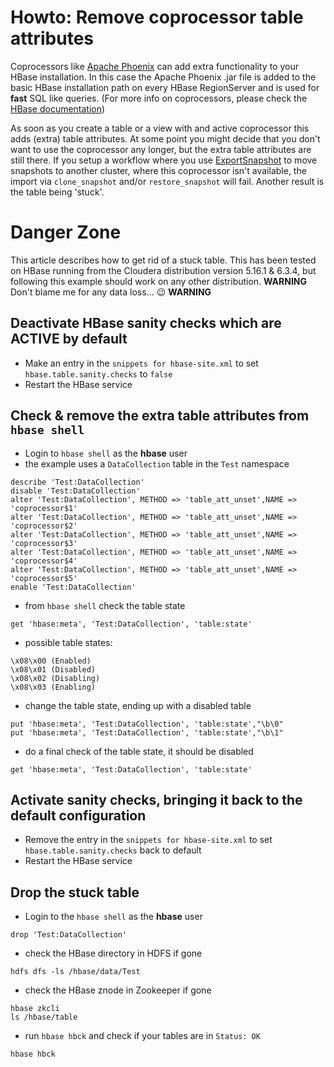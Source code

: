 # Howto: Remove coprocessor table attributes
Coprocessors like [Apache Phoenix](http://phoenix.apache.org/) can add extra functionality to your HBase installation. In this case the Apache Phoenix .jar file is added to the basic HBase installation path on every HBase RegionServer and is used for **fast** SQL like queries. (For more info on coprocessors, please check the [HBase documentation](http://hbase.apache.org/book.html#cp))

As soon as you create a table or a view with and active coprocessor this adds (extra) table attributes. At some point you might decide that you don't want to use the coprocessor any longer, but the extra table attributes are still there. If you setup a workflow where you use [ExportSnapshot](https://hbase.apache.org/apidocs/org/apache/hadoop/hbase/snapshot/ExportSnapshot.html) to move snapshots to another cluster, where this coprocessor isn't available, the import via ``clone_snapshot`` and/or ``restore_snapshot`` will fail. Another result is the table being 'stuck'.

# Danger Zone
This article describes how to get rid of a stuck table. This has been tested on HBase running from the Cloudera distribution version 5.16.1 & 6.3.4, but following this example should work on any other distribution. 
**WARNING** Don't blame me for any data loss... :wink: **WARNING**

## Deactivate HBase sanity checks which are ACTIVE by default
- Make an entry in the ``snippets for hbase-site.xml`` to set ``hbase.table.sanity.checks`` to ``false``
- Restart the HBase service
 
## Check & remove the extra table attributes from `hbase shell`
- Login to `hbase shell` as the **hbase** user
- the example uses a `DataCollection` table in the `Test` namespace
```
describe 'Test:DataCollection'
disable 'Test:DataCollection'
alter 'Test:DataCollection', METHOD => 'table_att_unset',NAME => 'coprocessor$1'
alter 'Test:DataCollection', METHOD => 'table_att_unset',NAME => 'coprocessor$2'
alter 'Test:DataCollection', METHOD => 'table_att_unset',NAME => 'coprocessor$3'
alter 'Test:DataCollection', METHOD => 'table_att_unset',NAME => 'coprocessor$4'
alter 'Test:DataCollection', METHOD => 'table_att_unset',NAME => 'coprocessor$5'
enable 'Test:DataCollection'
```
- from ``hbase shell`` check the table state
```
get 'hbase:meta', 'Test:DataCollection', 'table:state'
```
- possible table states:
```
\x08\x00 (Enabled)
\x08\x01 (Disabled)
\x08\x02 (Disabling)
\x08\x03 (Enabling)
```
- change the table state, ending up with a disabled table
```
put 'hbase:meta', 'Test:DataCollection', 'table:state',"\b\0"
put 'hbase:meta', 'Test:DataCollection', 'table:state',"\b\1"
```
- do a final check of the table state, it should be disabled
```
get 'hbase:meta', 'Test:DataCollection', 'table:state'
```

## Activate sanity checks, bringing it back to the default configuration
- Remove the entry in the ``snippets for hbase-site.xml`` to set ``hbase.table.sanity.checks`` back to default
- Restart the HBase service
 
## Drop the stuck table
- Login to the ``hbase shell`` as the **hbase** user
```
drop 'Test:DataCollection'
```
- check the HBase directory in HDFS if gone
```
hdfs dfs -ls /hbase/data/Test
```
- check the HBase znode in Zookeeper if gone
```
hbase zkcli
ls /hbase/table
```
- run ``hbase hbck`` and check if your tables are in ``Status: OK``
```
hbase hbck
```